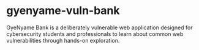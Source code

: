 # gyenyame-vuln-bank
GyeNyame Bank  is a deliberately vulnerable web application designed for cybersecurity students and professionals to learn about common web vulnerabilities through hands-on exploration.
